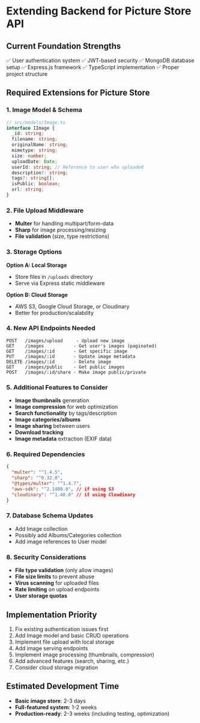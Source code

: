 # Extending Backend for Picture Store API

## Current Foundation Strengths
✅ User authentication system
✅ JWT-based security
✅ MongoDB database setup
✅ Express.js framework
✅ TypeScript implementation
✅ Proper project structure

## Required Extensions for Picture Store

### 1. Image Model & Schema
```typescript
// src/models/Image.ts
interface IImage {
  _id: string;
  filename: string;
  originalName: string;
  mimetype: string;
  size: number;
  uploadDate: Date;
  userId: string; // Reference to user who uploaded
  description?: string;
  tags?: string[];
  isPublic: boolean;
  url: string;
}
```

### 2. File Upload Middleware
- **Multer** for handling multipart/form-data
- **Sharp** for image processing/resizing
- **File validation** (size, type restrictions)

### 3. Storage Options
**Option A: Local Storage**
- Store files in `/uploads` directory
- Serve via Express static middleware

**Option B: Cloud Storage**
- AWS S3, Google Cloud Storage, or Cloudinary
- Better for production/scalability

### 4. New API Endpoints Needed
```
POST   /images/upload     - Upload new image
GET    /images           - Get user's images (paginated)
GET    /images/:id       - Get specific image
PUT    /images/:id       - Update image metadata
DELETE /images/:id       - Delete image
GET    /images/public    - Get public images
POST   /images/:id/share - Make image public/private
```

### 5. Additional Features to Consider
- **Image thumbnails** generation
- **Image compression** for web optimization
- **Search functionality** by tags/description
- **Image categories/albums**
- **Image sharing** between users
- **Download tracking**
- **Image metadata** extraction (EXIF data)

### 6. Required Dependencies
```json
{
  "multer": "^1.4.5",
  "sharp": "^0.32.0",
  "@types/multer": "^1.4.7",
  "aws-sdk": "^2.1400.0", // if using S3
  "cloudinary": "^1.40.0" // if using Cloudinary
}
```

### 7. Database Schema Updates
- Add Image collection
- Possibly add Albums/Categories collection
- Add image references to User model

### 8. Security Considerations
- **File type validation** (only allow images)
- **File size limits** to prevent abuse
- **Virus scanning** for uploaded files
- **Rate limiting** on upload endpoints
- **User storage quotas**

## Implementation Priority
1. Fix existing authentication issues first
2. Add Image model and basic CRUD operations
3. Implement file upload with local storage
4. Add image serving endpoints
5. Implement image processing (thumbnails, compression)
6. Add advanced features (search, sharing, etc.)
7. Consider cloud storage migration

## Estimated Development Time
- **Basic image store**: 2-3 days
- **Full-featured system**: 1-2 weeks
- **Production-ready**: 2-3 weeks (including testing, optimization)
